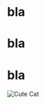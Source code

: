 # bla

# bla

# bla

![Cute Cat](https://external-content.duckduckgo.com/iu/?u=http%3A%2F%2Fwww.clipartbest.com%2Fcliparts%2FdT6%2Fo9o%2FdT6o9o8bc.jpeg&f=1&nofb=1&ipt=d433171800dc0d560fad37f593f824a181e1d45a3c52ff0d7fc08eddf7aec49e)
